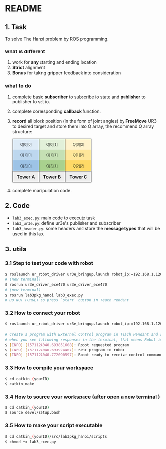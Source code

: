 # README

## 1. Task

To solve The Hanoi problem by ROS programming.

### what is different 

1. work for **any** starting and ending location
2. **Strict** alignment
3. **Bonus** for taking gripper feedback into consideration

### what to do 

1. complete basic **subscriber** to subscribe io state and **publisher** to publisher to set io.

2. complete corresponding **callback** function.

3. **record** all block position (in the form of joint angles) by **FreeMove** UR3 to desired target and store them into Q array, the recommend Q array structure:

    <img src="./img/lab3_QStructure.png" style="zoom:25%;" />

4. complete manipulation code.

## 2. Code

- `lab3_exec.py`: main code to execute task
- `lab3_ur3e.py`: define ur3e's publisher and subscriber
- `lab3_header.py`: some headers and store the **message types** that will be used in this lab.

## 3. utils

### 3.1 Step to test your code with robot

```bash
$ roslaunch ur_robot_driver ur3e_bringup.launch robot_ip:=192.168.1.120
# (new terminal)
$ rosrun ur3e_driver_ece470 ur3e_driver_ece470
# (new terminal)
$ rosrun lab3pkg_hanoi lab3_exec.py
# DO NOT FORGET to press `start` button in Teach Pendant
```

### 3.2 How to connect your robot

```bash
$ roslaunch ur_robot_driver ur3e_bringup.launch robot_ip:=192.168.1.120

# create a program with External Control program in Teach Pendant and start program after launching the driver.
# when you see following responses in the terminal, that means Robot is ready!
$ [INFO] [1571124040.693851608]: Robot requested program
$ [INFO] [1571124040.693924407]: Sent program to robot
$ [INFO] [1571124040.772090597]: Robot ready to receive control commands.
```

### 3.3 How to compile your workspace

```bash
$ cd catkin_(yourID)
$ catkin_make
```

### 3.4 How to source your workspace (after open a new terminal )

```bash
$ cd catkin_(yourID)
$ source devel/setup.bash
```

### 3.5 How to make your script executable

```bash
$ cd catkin_(yourID)/src/lab3pkg_hanoi/scripts 
$ chmod +x lab3_exec.py
```
